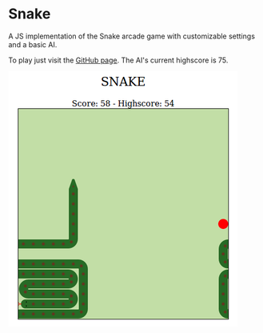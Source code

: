# Snake
A JS implementation of the Snake arcade game with customizable settings and a basic AI.

To play just visit the [GitHub page](https://rddunphy.github.io/snake/). The AI's current highscore is 75.

![Snake screenshot](https://github.com/rddunphy/snake/blob/master/img/snake_ai_screenshot.png)
